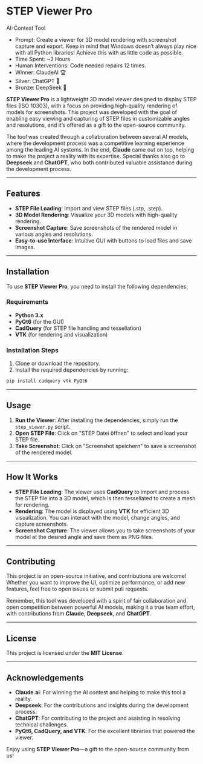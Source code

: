 # STEP Viewer Pro
AI-Contest Tool

- Prompt: Create a viewer for 3D model rendering with screenshot capture and export. Keep in mind that Windows doesn’t always play nice with all Python libraries! Achieve this with as little code as possible.
- Time Spent: ~3 Hours
- Human Interventions: Code needed repairs 12 times.
- Winner: ClaudeAI 🏆
- Silver: ChatGPT 🥈
- Bronze: DeepSeek 🥉


**STEP Viewer Pro** is a lightweight 3D model viewer designed to display STEP files (ISO 10303), with a focus on providing high-quality rendering of models for screenshots. This project was developed with the goal of enabling easy viewing and capturing of STEP files in customizable angles and resolutions, and it’s offered as a gift to the open-source community.

The tool was created through a collaboration between several AI models, where the development process was a competitive learning experience among the leading AI systems. In the end, **Claude** came out on top, helping to make the project a reality with its expertise. Special thanks also go to **Deepseek** and **ChatGPT**, who both contributed valuable assistance during the development process.

---

## Features

- **STEP File Loading**: Import and view STEP files (.stp, .step).
- **3D Model Rendering**: Visualize your 3D models with high-quality rendering.
- **Screenshot Capture**: Save screenshots of the rendered model in various angles and resolutions.
- **Easy-to-use Interface**: Intuitive GUI with buttons to load files and save images.

---

## Installation

To use **STEP Viewer Pro**, you need to install the following dependencies:

### Requirements

- **Python 3.x**  
- **PyQt6** (for the GUI)
- **CadQuery** (for STEP file handling and tessellation)
- **VTK** (for rendering and visualization)

### Installation Steps

1. Clone or download the repository.
2. Install the required dependencies by running:

```bash
pip install cadquery vtk PyQt6
```

---

## Usage

1. **Run the Viewer**: After installing the dependencies, simply run the `step_viewer.py` script.
2. **Open STEP File**: Click on "STEP Datei öffnen" to select and load your STEP file.
3. **Take Screenshot**: Click on "Screenshot speichern" to save a screenshot of the rendered model.

---

## How It Works

- **STEP File Loading**: The viewer uses **CadQuery** to import and process the STEP file into a 3D model, which is then tessellated to create a mesh for rendering.
- **Rendering**: The model is displayed using **VTK** for efficient 3D visualization. You can interact with the model, change angles, and capture screenshots.
- **Screenshot Capture**: The viewer allows you to take screenshots of your model at the desired angle and save them as PNG files.

---

## Contributing

This project is an open-source initiative, and contributions are welcome! Whether you want to improve the UI, optimize performance, or add new features, feel free to open issues or submit pull requests.

Remember, this tool was developed with a spirit of fair collaboration and open competition between powerful AI models, making it a true team effort, with contributions from **Claude**, **Deepseek**, and **ChatGPT**.

---

## License

This project is licensed under the **MIT License**.

---

## Acknowledgements

- **Claude.ai**: For winning the AI contest and helping to make this tool a reality.
- **Deepseek**: For the contributions and insights during the development process.
- **ChatGPT**: For contributing to the project and assisting in resolving technical challenges.
- **PyQt6, CadQuery, and VTK**: For the excellent libraries that powered the viewer.

Enjoy using **STEP Viewer Pro**—a gift to the open-source community from us!
